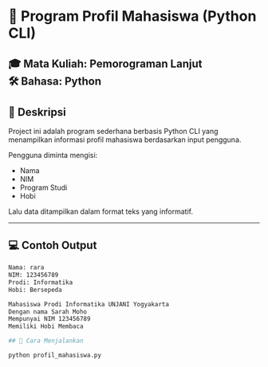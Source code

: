 # 👤 Program Profil Mahasiswa (Python CLI)

🎓 **Mata Kuliah:** Pemorograman Lanjut   
🛠️ **Bahasa:** Python 
---

## 📝 Deskripsi

Project ini adalah program sederhana berbasis Python CLI yang menampilkan informasi profil mahasiswa berdasarkan input pengguna.

Pengguna diminta mengisi:
- Nama
- NIM
- Program Studi
- Hobi

Lalu data ditampilkan dalam format teks yang informatif.

---

## 💻 Contoh Output

```bash
Nama: rara
NIM: 123456789
Prodi: Informatika
Hobi: Bersepeda

Mahasiswa Prodi Informatika UNJANI Yogyakarta  
Dengan nama Sarah Moho  
Mempunyai NIM 123456789  
Memiliki Hobi Membaca

## 🚀 Cara Menjalankan

python profil_mahasiswa.py

